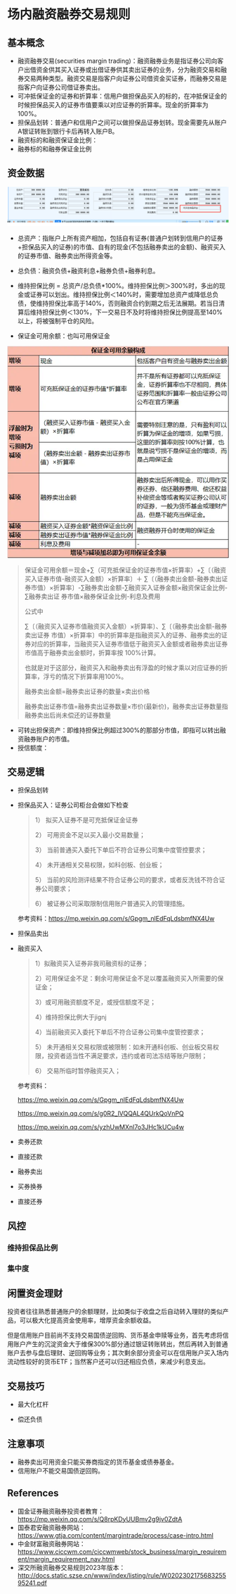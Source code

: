 # 场内融资融券交易规则

## 基本概念

* 融资融券交易(securities margin trading)：融资融券业务是指证券公司向客户出借资金供其买入证券或出借证券供其卖出证券的业务，分为融资交易和融券交易两种类型。融资交易是指客户向证券公司借资金买证券，而融券交易是指客户向证券公司借证券卖出。
* 可冲抵保证金的证券和折算率：信用户做担保品买入的标的，在冲抵保证金的时候担保品买入的证券市值要乘以对应证券的折算率。现金的折算率为100%。
* 担保品划转：普通户和信用户之间可以做担保品证券划转。现金需要先从账户A银证转账到银行卡后再转入账户B。
* 融资标的和融资保证金比例：
* 融券标的和融券保证金比例

## 资金数据

![](../img/margin_trade_asset.jpg)

* 总资产：指账户上所有资产相加，包括自有证券(普通户划转到信用户的证券+担保品买入的证券)的市值、自有的现金(不包括融券卖出的金额)、融资买入的证券市值、融券卖出所得资金等。
* 总负债：融资负债+融资利息+融券负债+融券利息。

* 维持担保比例 = 总资产/总负债*100%。维持担保比例＞300%时，多出的现金或证券可以划出。维持担保比例＜140%时，需要增加总资产或降低总负债，使维持担保比率高于140%，否则融资合约到期之后无法展期。若当日清算后维持担保比例＜130%，下一交易日不及时将维持担保比例提高至140%以上，将被强制平仓的风险。
* 保证金可用余额：也叫可用保证金

![](../img/margin_trade.jpg) 

> 保证金可用余额＝现金+∑（可充抵保证金的证券市值×折算率）+∑〔（融资买入证券市值-融资买入金额）×折算率〕＋ ∑〔（融券卖出金额-融券卖出证券市值）×折算率〕-∑融券卖出金额-∑融资买入证券金额×融资保证金比例-∑融券卖出证 券市值×融券保证金比例-利息及费用 
>
> 
>
> 公式中
>
> ∑〔（融资买入证券市值融资买入金额）×折算率〕、∑〔（融券卖出金额-融券卖出证券 市值）×折算率〕中的折算率是指融资买入的证券、融券卖出的证券对应的折算率，当融资买入证券市值低于融资买入金额或者融券卖出证券市值高于融券卖出金额时，折算率按 100%计算。
>
> 也就是对于这部分，融资买入和融券卖出有浮盈的时候才乘以对应证券的折算率，浮亏的情况下折算率用100%。
>
> 
>
> 融券卖出金额=融券卖出证券的数量×卖出价格
>
> 融券卖出证券市值=融券卖出证券数量×市价(最新价)，融券卖出证券数量指融券卖出后尚未偿还的证券数量



* 可转出担保资产：即维持担保比例超过300%的那部分市值，即指可以转出融资融券账户的市值。
* 授信额度：

## 交易逻辑

* 担保品划转

* 担保品买入：证券公司柜台会做如下检查

  > 1） 拟买入证券不是可充抵保证金证券
  >
  > 2） 可用资金不足以买入最小交易数量；
  >
  > 3） 当前普通买入委托下单后不符合证券公司集中度管控要求；
  >
  > 4） 未开通相关交易权限，如科创板、创业板；
  >
  > 5） 当前的风险测评结果不符合证券公司的要求，或者反洗钱不符合证券公司要求；
  >
  > 6） 被证券公司采取限制信用账户普通买入的管理措施。

  参考资料：https://mp.weixin.qq.com/s/Gpgm_nlEdFqLdsbmfNX4Uw

* 担保品卖出

* 融资买入

  > 1）拟融资买入证券非我司融资标的证券；
  >
  > 2）可用保证金不足：剩余可用保证金不足以覆盖融资买入所需要的保证金；
  >
  > 3）或可用融资额度不足，或授信额度不足；
  >
  > 4）维持担保比例大于jignj
  >
  > 4）当前融资买入委托下单后不符合证券公司集中度管控要求；
  >
  > 5） 未开通相关交易权限或被限制：如未开通科创板、创业板交易权限，投资者适当性不满足要求，违约或者司法冻结等账户限制；
  >
  > 6） 交易所临时暂停融资买入；

  参考资料：

  https://mp.weixin.qq.com/s/Gpgm_nlEdFqLdsbmfNX4Uw

  https://mp.weixin.qq.com/s/g0R2_lVQQAL4QUrkQoVnPQ

  https://mp.weixin.qq.com/s/yzhUwMXnl7o3JHc1kUCu4w

  

* 卖券还款

* 直接还款

* 融券卖出

* 买券换券

* 直接还券

  

## 风控

### 维持担保品比例



### 集中度



## 闲置资金理财

投资者往往熟悉普通账户的余额理财，比如类似于收盘之后自动转入理财的类似产品，可以极大化提高资金使用率，增厚资金余额收益。

但是信用账户目前尚不支持交易国债逆回购、货币基金申赎等业务，首先考虑将信用账户产生的沉淀资金大于维保300%部分通过银证转账转出，然后再转入到普通账户去参与盘后理财、逆回购等业务；其次剩余部分资金可以在信用账户买入场内流动性较好的货币ETF；当然客户还可以归还相应负债，来减少利息支出。



## 交易技巧

* 最大化杠杆

* 偿还负债

  

## 注意事项

* 融券卖出可用资金只能买券商指定的货币基金或债券基金。
* 信用账户不能交易国债逆回购。

## References

* 国金证券融资融券投资者教育：https://mp.weixin.qq.com/s/Q8rpKDyUUBmv2g9jv0ZdtA
* 国泰君安融资融券网站：https://www.gtja.com/content/margintrade/process/case-intro.html
* 中金财富融资融券网站：https://www.ciccwm.com/ciccwmweb/stock_business/margin_requirement/margin_requirement_nav.html
* 深交所融资融券交易规则2023年版本：http://docs.static.szse.cn/www/index/listing/rule/W020230217568325595241.pdf
